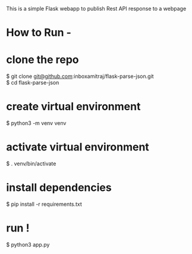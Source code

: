 This is a simple Flask webapp to publish Rest API response to a webpage

# How to Run -

# clone the repo
$ git clone git@github.com:inboxamitraj/flask-parse-json.git\
$ cd flask-parse-json

# create virtual environment
$ python3 -m venv venv

# activate virtual environment
$ . venv/bin/activate

# install dependencies
$ pip install -r requirements.txt

# run !
$ python3 app.py
